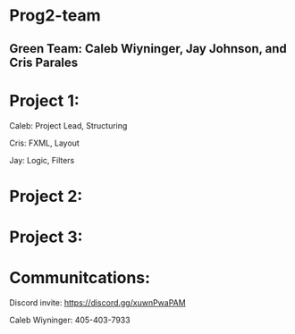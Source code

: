 # Prog2-team
## Green Team: Caleb Wiyninger, Jay Johnson, and Cris Parales

# Project 1:
Caleb: Project Lead, Structuring

Cris: FXML, Layout

Jay: Logic, Filters

# Project 2:

# Project 3:

# Communitcations:
Discord invite:
https://discord.gg/xuwnPwaPAM

Caleb Wiyninger:
405-403-7933
